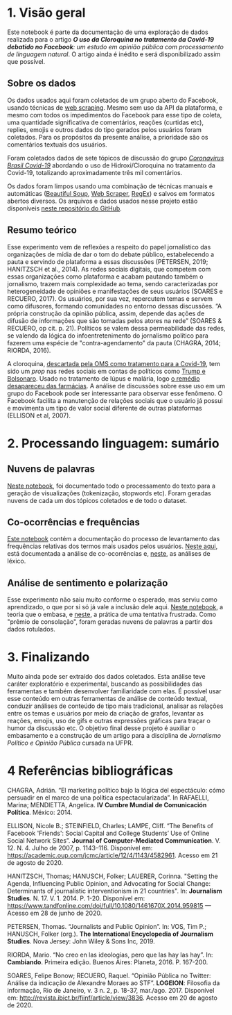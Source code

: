 # 1. Visão geral
Este notebook é parte da documentação de uma exploração de dados realizada para o artigo _**O uso da Cloroquina no tratamento da Covid-19 debatido no Facebook**: um estudo em opinião pública com processamento de linguagem natural_. O artigo ainda é inédito e será disponibilizado assim que possível.

## Sobre os dados
Os dados usados aqui foram coletados de um grupo aberto do Facebook, usando técnicas de [web scraping](https://en.wikipedia.org/wiki/Web_scraping). Mesmo sem uso da API da plataforma, e mesmo com todos os impedimentos do Facebook para esse tipo de coleta, uma quantidade significativa de comentários, reações (curtidas etc), replies, emojis e outros dados do tipo gerados pelos usuários foram coletados. Para os propósitos da presente análise, a prioridade são os comentários textuais dos usuários.

Foram coletados dados de sete tópicos de discussão do grupo [_Coronavirus Brasil Covid-19_](https://www.facebook.com/groups/606967836766216) abordando o uso de Hidroxi/Cloroquina no tratamento da Covid-19, totalizando aproximadamente três mil comentários.

Os dados foram limpos usando uma combinação de técnicas manuais e automáticas ([Beautiful Soup](https://www.crummy.com/software/BeautifulSoup/bs4/doc/), [Web Scraper](https://www.webscraper.io/), [RegEx](https://regex101.com/)) e salvos em formatos abertos diversos. Os arquivos e dados usados nesse projeto estão disponíveis [neste repositório do GitHub](https://github.com/fabianelima/cloroquiners).

## Resumo teórico
Esse experimento vem de reflexões a respeito do papel jornalístico das organizações de mídia de dar o tom do debate público, estabelecendo a pauta e servindo de plataforma a essas discussões (PETERSEN, 2019; HANITZSCH et al., 2014). As redes sociais digitais, que competem com essas organizações como plataforma e acabam pautando também o jornalismo, trazem mais complexidade ao tema, sendo caracterizadas por heterogeneidade de opiniões e manifestações de seus usuários (SOARES e RECUERO, 2017). Os usuários, por sua vez, repercutem temas e servem como difusores, formando comunidades no entorno dessas discussões. “A própria construção da opinião pública, assim, depende das ações de difusão de informações que são tomadas pelos atores na rede” (SOARES & RECUERO, op cit. p. 21). Políticos se valem dessa permeabilidade das redes, se valendo da lógica do infoentretenimento do jornalismo político para fazerem uma espécie de "contra-agendamento" da pauta (CHAGRA, 2014; RIORDA, 2016).

A cloroquina, [descartada pela OMS como tratamento para a Covid-19](https://www.bbc.com/portuguese/internacional-53085371), tem sido um _prop_ nas redes sociais em contas de políticos como [Trump e Bolsonaro](https://noticias.uol.com.br/saude/ultimas-noticias/bbc/2020/07/10/lancada-por-trump-e-propagandeada-por-bolsonaro-hidroxicloroquina-esta-vetada-em-hospitais-nos-estados-unidos.htm). Usado no tratamento de lúpus e malária, logo [o remédio desapareceu das farmácias](https://www.uol.com.br/vivabem/noticias/redacao/2020/03/20/com-lupus-elas-temem-falta-de-cloroquina-dores-podem-voltar-mais-fortes.htm). A análise de discussões sobre esse uso em um grupo do Facebook pode ser interessante para observar esse fenômeno. O Facebook facilita a manutenção de relações sociais que o usuário já possui e movimenta um tipo de valor social diferente de outras plataformas (ELLISON et al, 2007).

# 2. Processando linguagem: sumário
## Nuvens de palavras
[Neste notebook](https://github.com/fabianelima/cloroquiners/blob/master/1-wordclouds.ipynb), foi documentado todo o processamento do texto para a geração de visualizações (tokenização, stopwords etc). Foram geradas nuvens de cada um dos tópicos coletados e de todo o dataset.

## Co-ocorrências e frequências
[Este notebook](https://github.com/fabianelima/cloroquiners/blob/master/2-frequencias.ipynb) contém a documentação do processo de levantamento das frequências relativas dos termos mais usados pelos usuários. [Neste aqui](https://github.com/fabianelima/cloroquiners/blob/master/3-coocorrencias.ipynb), está documentada a análise de co-ocorrências e, [neste](https://github.com/fabianelima/cloroquiners/blob/master/4-lexico.ipynb), as análises de léxico.

## Análise de sentimento e polarização
Esse experimento não saiu muito conforme o esperado, mas serviu como aprendizado, o que por si só já vale a inclusão dele aqui. [Neste notebook](https://github.com/fabianelima/cloroquiners/blob/master/5-sentimento-teoria.ipynb), a teoria que o embasa, e [neste](https://github.com/fabianelima/cloroquiners/blob/master/6-sentimento-pr%C3%A1tica.ipynb), a prática de uma tentativa frustrada. Como "prêmio de consolação", foram geradas nuvens de palavras a partir dos dados rotulados.

# 3. Finalizando
Muito ainda pode ser extraído dos dados coletados. Esta análise teve caráter exploratório e experimental, buscando as possibilidades das ferramentas e também desenvolver familiaridade com elas. É possível usar esse conteúdo em outras ferramentas de análise de conteúdo textual, conduzir análises de conteúdo de tipo mais tradicional, analisar as relações entre os temas e usuários por meio da criação de grafos, levantar as reações, emojis, uso de gifs e outras expressões gráficas para traçar o humor da discussão etc. O objetivo final desse projeto é auxiliar o embasamento e a construção de um artigo para a disciplina de _Jornalismo Político e Opinião Pública_ cursada na UFPR.

# 4 Referências bibliográficas
CHAGRA, Adrián. “El marketing político bajo la lógica del espectáculo: cómo persuadir en el marco de una política espectacularizada”. In RAFAELLI, Marina; MENDIETTA, Angelica. **IV Cumbre Mundial de Comunicación Política**. México: 2014.

ELLISON, Nicole B.; STEINFIELD, Charles; LAMPE, Cliff. “The Benefits of Facebook 'Friends': Social Capital and College Students’ Use of Online Social Network Sites”. **Journal of Computer-Mediated Communication**. V. 12. N. 4. Julho de 2007, p. 1143–116. Disponível em: https://academic.oup.com/jcmc/article/12/4/1143/4582961. Acesso em 21 de agosto de 2020.

HANITZSCH, Thomas; HANUSCH, Folker; LAUERER, Corinna. "Setting the Agenda, Influencing Public Opinion, and Advocating for Social Change: Determinants of journalistic interventionism in 21 countries". In: **Journalism Studies**. N. 17. V. 1. 2014. P. 1-20. Disponível em: <https://www.tandfonline.com/doi/full/10.1080/1461670X.2014.959815> — Acesso em 28 de junho de 2020.

PETERSEN, Thomas. “Journalists and Public Opinion”. In: VOS, Tim P.; HANUSCH, Folker (org.). **The International Encyclopedia of Journalism Studies**. Nova Jersey: John Wiley & Sons Inc, 2019.

RIORDA, Mario. “No creo en las ideologías, pero que las hay las hay”. In: **Cambiando**. Primeira edição. Buenos Aires: Planeta, 2016. P. 167-200.

SOARES, Felipe Bonow; RECUERO, Raquel. “Opinião Pública no Twitter: Análise da indicação de Alexandre Moraes ao STF”. **LOGEION**: Filosofia da informação, Rio de Janeiro, v. 3 n. 2, p. 18-37, mar./ago. 2017. Disponível em: http://revista.ibict.br/fiinf/article/view/3836. Acesso em 20 de agosto de 2020.